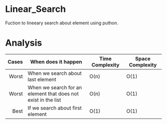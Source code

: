 # Linear_Search
Fuction to lineeary search about element using puthon.<br>
# Analysis
| Cases | When does it happen | Time Complexity | Space Complexity |
|------:|----------------------|-----------------|------------------|
| Worst | When we search about last element |  O(n) | O(1)|
| Worst | When we search for an element that does not exist in the list | O(n) | O(1) |
| Best | If we search about first element | O(1) | O(1) |
